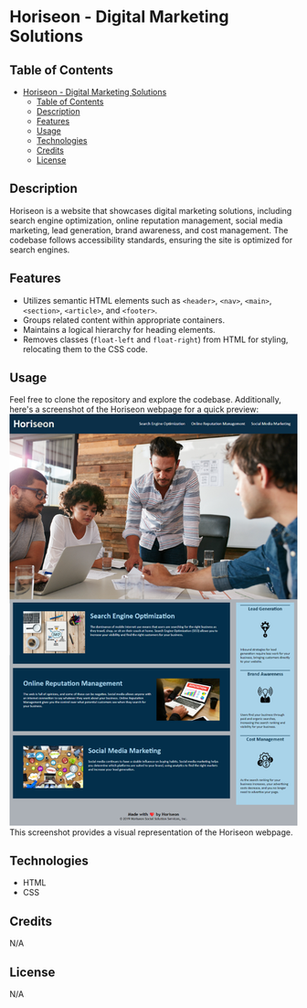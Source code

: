 # Horiseon - Digital Marketing Solutions

## Table of Contents

- [Horiseon - Digital Marketing Solutions](#horiseon---digital-marketing-solutions)
  - [Table of Contents](#table-of-contents)
  - [Description](#description)
  - [Features](#features)
  - [Usage](#usage)
  - [Technologies](#technologies)
  - [Credits](#credits)
  - [License](#license)

## Description

Horiseon is a website that showcases digital marketing solutions, including search engine optimization, online reputation management, social media marketing, lead generation, brand awareness, and cost management. The codebase follows accessibility standards, ensuring the site is optimized for search engines.

## Features

- Utilizes semantic HTML elements such as `<header>`, `<nav>`, `<main>`, `<section>`, `<article>`, and `<footer>`.
- Groups related content within appropriate containers.
- Maintains a logical hierarchy for heading elements.
- Removes classes (`float-left` and `float-right`) from HTML for styling, relocating them to the CSS code.

## Usage

Feel free to clone the repository and explore the codebase.
Additionally, here's a screenshot of the Horiseon webpage for a quick preview:
![Horiseon Webpage Screenshot](.\assets\images\HoriseonPrintScreen.png)
This screenshot provides a visual representation of the Horiseon webpage.

## Technologies

- HTML
- CSS

## Credits

N/A

## License

N/A
